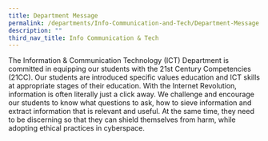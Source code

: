 ```yaml
---
title: Department Message
permalink: /departments/Info-Communication-and-Tech/Department-Message
description: ""
third_nav_title: Info Communication & Tech
---
```

The Information & Communication Technology (ICT) Department is committed in equipping our students with the 21st Century Competencies (21CC). Our students are introduced specific values education and ICT skills at appropriate stages of their education. With the Internet Revolution, information is often literally just a click away. We challenge and encourage our students to know what questions to ask, how to sieve information and extract information that is relevant and useful. At the same time, they need to be discerning so that they can shield themselves from harm, while adopting ethical practices in cyberspace.